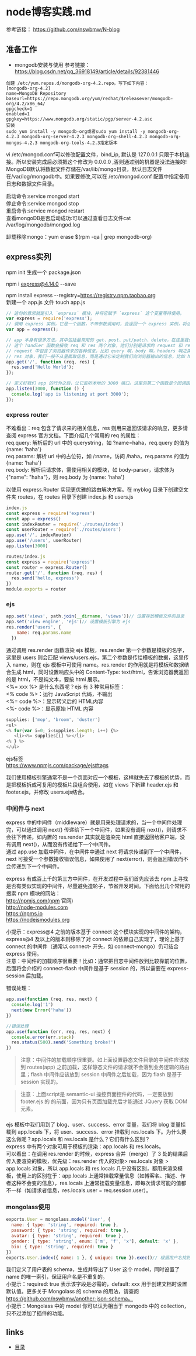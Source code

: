 # node博客实践.md

参考链接：  https://github.com/nswbmw/N-blog

## 准备工作
- mongodb安装与使用
参考链接：   
https://blog.csdn.net/qq_36918149/article/details/92381446  

```shell
创建 /etc/yum.repos.d/mongodb-org-4.2.repo。写下如下内容：
[mongodb-org-4.2]
name=MongoDB Repository
baseurl=https://repo.mongodb.org/yum/redhat/$releasever/mongodb-org/4.2/x86_64/
gpgcheck=1
enabled=1
gpgkey=https://www.mongodb.org/static/pgp/server-4.2.asc
安装
sudo yum install -y mongodb-org或者sudo yum install -y mongodb-org-4.2.3 mongodb-org-server-4.2.3 mongodb-org-shell-4.2.3 mongodb-org-mongos-4.2.3 mongodb-org-tools-4.2.3指定版本
```

vi /etc/mongod.conf可以修改配置文件，bind_ip, 默认是 127.0.0.1 只限于本机连接。所以安装完成后必须把这个修改为 0.0.0.0 ,否则通过别的机器是没法连接的!   
MongoDB默认将数据文件存储在/var/lib/mongo目录，默认日志文件在/var/log/mongodb中。如果要修改,可以在 /etc/mongod.conf 配置中指定备用日志和数据文件目录。  

启动命令:service mongod start  
停止命令:service mongod stop  
重启命令:service mongod restart  
查看mongoDB是否启动成功:可以通过查看日志文件cat /var/log/mongodb/mongod.log  

卸载移除mongo：yum erase $(rpm -qa | grep mongodb-org)

## express实列
npm init 生成一个 package.json

npm i express@4.14.0 --save

npm install express --registry=https://registry.npm.taobao.org  
新建一个 app.js 文件 
touch app.js
```js
// 这句的意思就是引入 `express` 模块，并将它赋予 `express` 这个变量等待使用。
var express = require('express');
// 调用 express 实例，它是一个函数，不带参数调用时，会返回一个 express 实例，将这个变量赋予 app 变量。
var app = express();

// app 本身有很多方法，其中包括最常用的 get、post、put/patch、delete，在这里我们调用其中的 get 方法，为我们的 `/` 路径指定一个 handler 函数。
// 这个 handler 函数会接收 req 和 res 两个对象，他们分别是请求的 request 和 response。
// request 中包含了浏览器传来的各种信息，比如 query 啊，body 啊，headers 啊之类的，都可以通过 req 对象访问到。
// res 对象，我们一般不从里面取信息，而是通过它来定制我们向浏览器输出的信息，比如 header 信息，比如想要向浏览器输出的内容。这里我们调用了它的 #send 方法，向浏览器输出一个字符串。
app.get('/', function (req, res) {
  res.send('Hello World');
});

// 定义好我们 app 的行为之后，让它监听本地的 3000 端口。这里的第二个函数是个回调函数，会在 listen 动作成功后执行，我们这里执行了一个命令行输出操作，告诉我们监听动作已完成。
app.listen(3000, function () {
  console.log('app is listening at port 3000');
});
```
### express router

不难看出：req 包含了请求来的相关信息，res 则用来返回该请求的响应，更多请查阅 express 官方文档。下面介绍几个常用的 req 的属性：  
req.query: 解析后的 url 中的 querystring，如 ?name=haha，req.query 的值为 {name: 'haha'}  
req.params: 解析 url 中的占位符，如 /:name，访问 /haha，req.params 的值为 {name: 'haha'}   
req.body: 解析后请求体，需使用相关的模块，如 body-parser，请求体为 {"name": "haha"}，则 req.body 为 {name: 'haha'}  

以使用 express.Router 实现更优雅的路由解决方案。在 myblog 目录下创建空文件夹 routes，在 routes 目录下创建 index.js 和 users.js
```js
index.js
const express = require('express')
const app = express()
const indexRouter = require('./routes/index')
const userRouter = require('./routes/users')
app.use('/', indexRouter)
app.use('/users', userRouter)
app.listen(3000)

routes/index.js
const express = require('express')
const router = express.Router()
router.get('/', function (req, res) {
  res.send('hello, express')
})
module.exports = router
```
### ejs
```js
app.set('views', path.join(__dirname, 'views'))// 设置存放模板文件的目录  
app.set('view engine', 'ejs')// 设置模板引擎为 ejs  
res.render('users', {
    name: req.params.name
  })
```

通过调用 res.render 函数渲染 ejs 模板，res.render 第一个参数是模板的名字，这里是 users 则会匹配 views/users.ejs，第二个参数是传给模板的数据，这里传入 name，则在 ejs 模板中可使用 name。res.render 的作用就是将模板和数据结合生成 html，同时设置响应头中的 Content-Type: text/html，告诉浏览器我返回的是 html，不是纯文本，要按 html 展示。    
<%= xxx %> 是什么东西呢？ejs 有 3 种常用标签：  
<% code %>：运行 JavaScript 代码，不输出  
<%= code %>：显示转义后的 HTML内容  
<%- code %>：显示原始 HTML 内容  
```js
supplies: ['mop', 'broom', 'duster']
<ul>
<% for(var i=0; i<supplies.length; i++) {%>
   <li><%= supplies[i] %></li>
<% } %>
</ul>
```

ejs标签  
https://www.npmjs.com/package/ejs#tags  

我们使用模板引擎通常不是一个页面对应一个模板，这样就失去了模板的优势，而是把模板拆成可复用的模板片段组合使用，如在 views 下新建 header.ejs 和 footer.ejs，并修改 users.ejs结合。 

### 中间件与 next
express 中的中间件（middleware）就是用来处理请求的，当一个中间件处理完，可以通过调用 next() 传递给下一个中间件，如果没有调用 next()，则请求不会往下传递，如内置的 res.render 其实就是渲染完 html 直接返回给客户端，没有调用 next()，从而没有传递给下一个中间件。  
通过 app.use 加载中间件，在中间件中通过 next 将请求传递到下一个中间件，next 可接受一个参数接收错误信息，如果使用了 next(error)，则会返回错误而不会传递到下一个中间件。  

express 有成百上千的第三方中间件，在开发过程中我们首先应该去 npm 上寻找是否有类似实现的中间件，尽量避免造轮子，节省开发时间。下面给出几个常用的搜索 npm 模块的网站：  
http://npmjs.com(npm 官网)  
http://node-modules.com  
https://npms.io  
https://nodejsmodules.org  

小提示：express@4 之前的版本基于 connect 这个模块实现的中间件的架构，express@4 及以上的版本则移除了对 connect 的依赖自己实现了，理论上基于 connect 的中间件（通常以 connect- 开头，如 connect-mongo）仍可结合 express 使用。  
注意：中间件的加载顺序很重要！比如：通常把日志中间件放到比较靠前的位置，后面将会介绍的 connect-flash 中间件是基于 session 的，所以需要在 express-session 后加载。  

错误处理：
```js
app.use(function (req, res, next) {
  console.log('1')
  next(new Error('haha'))
})

//错误处理
app.use(function (err, req, res, next) {
  console.error(err.stack)
  res.status(500).send('Something broke!')
})
```
>注意：中间件的加载顺序很重要。如上面设置静态文件目录的中间件应该放到 routes(app) 之前加载，这样静态文件的请求就不会落到业务逻辑的路由里；flash 中间件应该放到 session 中间件之后加载，因为 flash 是基于 session 实现的。   

>注意：上面script是 semantic-ui 操控页面控件的代码，一定要放到 footer.ejs 的 </body> 的前面，因为只有页面加载完后才能通过 JQuery 获取 DOM 元素。

### 
ejs 模板中我们用到了 blog、user、success、error 变量，我们将 blog 变量挂载到 app.locals 下，将 user、success、error 挂载到 res.locals 下。为什么要这么做呢？app.locals 和 res.locals 是什么？它们有什么区别？  
express 中有两个对象可用于模板的渲染：app.locals 和 res.locals。  
可以看出：在调用 res.render 的时候，express 合并（merge）了 3 处的结果后传入要渲染的模板，优先级：res.render 传入的对象> res.locals 对象 > app.locals 对象，所以 app.locals 和 res.locals 几乎没有区别，都用来渲染模板，使用上的区别在于：app.locals 上通常挂载常量信息（如博客名、描述、作者这种不会变的信息），res.locals 上通常挂载变量信息，即每次请求可能的值都不一样（如请求者信息，res.locals.user = req.session.user）。  

### mongolass使用
```js
exports.User = mongolass.model('User', {
  name: { type: 'string', required: true },
  password: { type: 'string', required: true },
  avatar: { type: 'string', required: true },
  gender: { type: 'string', enum: ['m', 'f', 'x'], default: 'x' },
  bio: { type: 'string', required: true }
})
exports.User.index({ name: 1 }, { unique: true }).exec()// 根据用户名找到用户，用户名全局唯一
```
我们定义了用户表的 schema，生成并导出了 User 这个 model，同时设置了 name 的唯一索引，保证用户名是不重复的。  
小提示：required: true 表示该字段是必需的，default: xxx 用于创建文档时设置默认值。更多关于 Mongolass 的 schema 的用法，请查阅 https://github.com/nswbmw/another-json-schema。    
小提示：Mongolass 中的 model 你可以认为相当于 mongodb 中的 collection，只不过添加了插件的功能。  
 
## links
  * [目录](<node目录.md>)